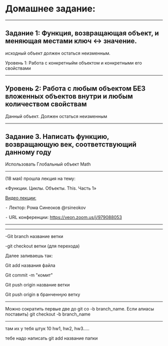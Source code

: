 # Домашнее задание:

------------------

## Задание 1: Функция, возвращающая объект, и меняющая местами ключ <-> значение.

исходный объект должен остаться неизменным.

Уровень 1: Работа с конкретныйм объектом и конкретными его свойствами

------------------


## Уровень 2: Работа с любым объектом БЕЗ вложенных объектов внутри и любым количеством свойствам

Данный объект. Должен остаться неизменным

------------------

## Задание 3. Написать функцию, возвращающую век, соответствующий данному году

Использовать Глобальный объект Math


------------------

(18 мая) прошла лекция на тему:

«Функции. Циклы. Объекты. This. Часть 1»

[Видео лекции:](https://youtu.be/KOpjv6dzUTE)

 ⁃ Лектор: Рома Синеоков @rsineokov

 ⁃ URL конференции: https://veon.zoom.us/j/979088053

------------------
------------------


-Git branch название ветки

-git checkout ветки (для перехода)

Далее заливаешь так: 

Git add названия файла

Git commit -m "комит"

Git push origin название ветки

Git push origin в бранченную ветку

----------------------

Можно сократить первые две до 
git co -b branch_name. Если алиасы поставить)
git checkout -b branch_name

----------------------

там их у тебя штук 10
hw1, hw2, hw3.....

тебе надо написать git add название папки